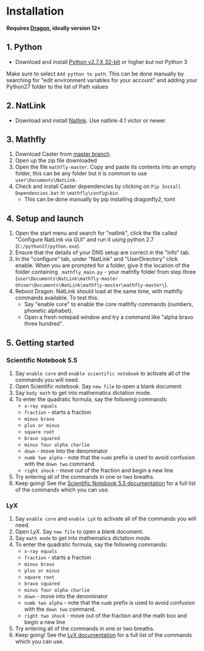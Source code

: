 # Installation
**Requires [Dragon](https://www.nuance.com/en-gb/dragon/business-solutions/dragon-professional-individual.html), ideally version 12+**

## 1. Python
* Download and install [Python v2.7.X  32-bit](https://sourceforge.net/projects/natlink/files/pythonfornatlink/python2.7.14/python2.7.14.exe/download) or higher but not Python 3

Make sure to select `Add python to path`. This can be done manually by searching for "edit environment variables for your account" and adding your Python27 folder to the list of Path values

## 2. NatLink
* Download and install [Natlink](https://sourceforge.net/projects/natlink/files/natlink/natlinktest4.1/). Use natlink-4.1 victor or newer.

## 3. Mathfly
1. Download Caster from [master branch](https://github.com/synkarius/caster/archive/master.zip). 
2. Open up the zip file downloaded
3. Open the file `mathfly-master`. Copy and paste its contents into an empty folder, this can be any folder but it is common to use `user\Documents\NatLink`.
4. Check and install Caster dependencies by clicking on `Pip Install Dependencies.bat` in `\mathfly\config\bin`
    * This can be done manually by pip installing dragonfly2, toml

## 4. Setup and launch
1. Open the start menu and search for "natlink", click the file called "Configure NatLink via GUI" and run it using python 2.7 (`C:/python27/python.exe`).
2. Ensure that the details of your DNS setup are correct in the "info" tab.
3. In the "configure" tab, under "NatLink" and "UserDirectory" click enable. When you are prompted for a folder, give it the location of the folder containing `_mathfly_main.py` - your mathfly folder from step three (`user\Documents\NatLink\mathfly-master` or`user\Documents\NatLink\mathfly-master\mathfly-master\`).
4. Reboot Dragon. NatLink should load at the same time, with mathfly commands available. To test this:
    * Say "enable core" to enable the core mathfly commands (numbers, phonetic alphabet).
    * Open a fresh notepad window and try a command like "alpha bravo three hundred".

## 5. Getting started
### Scientific Notebook 5.5
1. Say `enable core` and `enable scientific notebook` to activate all of the commands you will need.
2. Open Scientific notebook. Say `new file` to open a blank document.
3. Say `body math` to get into mathematics dictation mode.
4. To enter the quadratic formula, say the following commands:
    * `x-ray equals`
    * `fraction` - starts a fraction
    * `minus bravo`
    * `plus or minus`
    * `square root`
    * `bravo squared`
    * `minus four alpha charlie`
    * `down` - move into the denominator
    * `numb two alpha` - note that the `numb` prefix is used to avoid confusion with the `down two` command.
    * `right shock` - move out of the fraction and begin a new line
5. Try entering all of the commands in one or two breaths.
6. Keep going! See the [Scientific Notebook 5.5 documentation](Scientific_Notebook.pdf) for a full list of the commands which you can use.

### LyX
1. Say `enable core` and `enable LyX` to activate all of the commands you will need.
2. Open LyX. Say `new file` to open a blank document.
3. Say `math mode` to get into mathematics dictation mode.
4. To enter the quadratic formula, say the following commands:
    * `x-ray equals`
    * `fraction` - starts a fraction
    * `minus bravo`
    * `plus or minus`
    * `square root`
    * `bravo squared`
    * `minus four alpha charlie`
    * `down` - move into the denominator
    * `numb two alpha` - note that the `numb` prefix is used to avoid confusion with the `down two` command.
    * `right two shock` - move out of the fraction and the math box and begin a new line
5. Try entering all of the commands in one or two breaths.
6. Keep going! See the [LyX documentation](LyX.pdf) for a full list of the commands which you can use.
